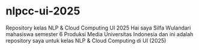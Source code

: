 # nlpcc-ui-2025
Repository kelas NLP &amp; Cloud Computing UI 2025
Hai saya Silfa Wulandari mahasiswa semester 6 Produksi Media Universitas Indonesia dan ini adalah repository saya untuk kelas NLP & Cloud Computing di UI (2025)